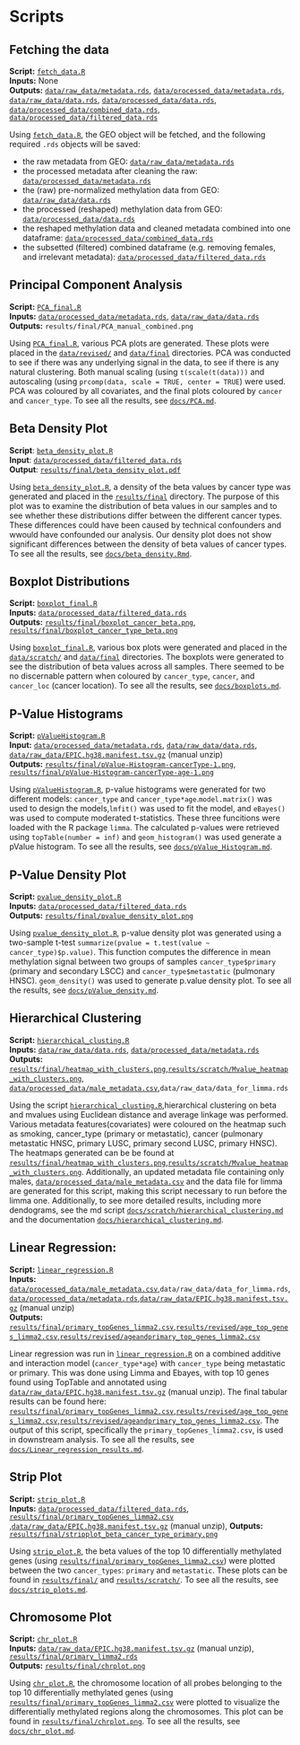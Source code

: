# Scripts 

## Fetching the data
**Script:** [`fetch_data.R`](fetch_data.R)<br/>
**Inputs:** None<br/>
**Outputs:** [`data/raw_data/metadata.rds`](../data/raw_data/metadata.rds), [`data/processed_data/metadata.rds`](../data/processed_data/metadata.rds), [`data/raw_data/data.rds`](../data/raw_data/data.rds), [`data/processed_data/data.rds`](../data/processed_data/data.rds), [`data/processed_data/combined_data.rds`](../data/processed_data/combined_data.rds), [`data/processed_data/filtered_data.rds`](../data/processed_data/filtered_data.rds)

Using [`fetch_data.R`](fetch_data.R), the GEO object will be fetched, and the following required `.rds` objects will be saved:
- the raw metadata from GEO: [`data/raw_data/metadata.rds`](../data/raw_data/metadata.rds)
- the processed metadata after cleaning the raw: [`data/processed_data/metadata.rds`](../data/processed_data/metadata.rds)
- the (raw) pre-normalized methylation data from GEO: [`data/raw_data/data.rds`](../data/raw_data/data.rds)
- the processed (reshaped) methylation data from GEO: [`data/processed_data/data.rds`](../data/processed_data/data.rds)
- the reshaped methylation data and cleaned metadata combined into one dataframe: [`data/processed_data/combined_data.rds`](../data/processed_data/combined_data.rds)
- the subsetted (filtered) combined dataframe (e.g. removing females, and irrelevant metadata): [`data/processed_data/filtered_data.rds`](../data/processed_data/filtered_data.rds)

## Principal Component Analysis

**Script:** [`PCA_final.R`](PCA_final.R)<br/>
**Inputs:** [`data/processed_data/metadata.rds`](../data/processed_data/metadata.rds), [`data/raw_data/data.rds`](../data/processed_data/metadata.rds)<br/>
**Outputs:** `results/final/PCA_manual_combined.png`

Using [`PCA_final.R`](PCA_final.R), various PCA plots are generated. These plots were placed in the [`data/revised/`](../data/revised/) and [`data/final`](../data/final/) directories. PCA was conducted to see if there was any underlying signal in the data, to see if there is any natural clustering. Both manual scaling (using `t(scale(t(data)))` and autoscaling (using `prcomp(data, scale = TRUE, center = TRUE`) were used. PCA was coloured by all covariates, and the final plots coloured by `cancer` and `cancer_type`. To see all the results, see [`docs/PCA.md`](../docs/PCA.md).

## Beta Density Plot

**Script**: [`beta_density_plot.R`](beta_density_plot.R)<br/> **Input**: [`data/processed_data/filtered_data.rds`](../data/processed_data/filtered_data.rds)<br/>**Output**: [`results/final/beta_density_plot.pdf`](../results/final/beta_density_plot.pdf)

Using [`beta_density_plot.R`](beta_density_plot.R), a density of the beta values by cancer type
was generated and placed in the [`results/final`](../results/final/) directory. The purpose of this 
plot was to examine the distribution of beta values in our samples and to see whether these distributions differ between the different cancer types. These differences
could have been caused by technical confounders and wwould have confounded our analysis. Our density plot does not show significant differences between the
density of beta values of cancer types. To see all the results, see [`docs/beta_density.Rmd`](../docs/beta_density.Rmd).

## Boxplot Distributions

**Script:** [`boxplot_final.R`](boxplot_final.R)<br/>**Inputs:** [`data/processed_data/filtered_data.rds`](../data/processed_data/filtered_data.rds)<br/>**Outputs:** [`results/final/boxplot_cancer_beta.png`](../results/final/boxplot_cancer_beta.png), [`results/final/boxplot_cancer_type_beta.png`](../results/final/boxplot_cancer_type_beta.png)

Using [`boxplot_final.R`](boxplot_final.R), various box plots were generated and placed in the [`data/scratch/`](../data/scratch/) and [`data/final`](../data/final/) directories. The boxplots were generated to see the distribution of beta values across all samples. There seemed to be no discernable pattern when coloured by `cancer_type`, `cancer`, and `cancer_loc` (cancer location). To see all the results, see [`docs/boxplots.md`](../docs/boxplots.md).

## P-Value Histograms 
**Script:** [`pValueHistogram.R`](pValueHistogram.R)<br/>
**Input:** [`data/processed_data/metadata.rds`](../data/processed_data/metadata.rds), [`data/raw_data/data.rds`](../data/processed_data/metadata.rds), 
[`data/raw_data/EPIC.hg38.manifest.tsv.gz`](../data/raw_data/EPIC.hg38.manifest.tsv.gz) (manual unzip)<br/>
**Outputs:** [`results/final/pValue-Histogram-cancerType-1.png`](../results/final/pValue-Histogram-cancerType-1.png), [`results/final/pValue-Histogram-cancerType-age-1.png`](../results/final/pValue-Histogram-cancerType-age-1.png)

Using [`pValueHistogram.R`](pValueHistogram.R), p-value histograms were generated for two different models: `cancer_type` and `cancer_type*age`.`model.matrix()` was used to design the models,`lmfit()` was used to fit the model, and `eBayes()` was used to compute moderated t-statistics. These three funcitions were loaded with the R package `limma`. The calculated p-values were retrieved using `topTable(number = inf)` and `geom_histogram()` was used generate a pValue histogram. To see all the results, see [`docs/pValue_Histogram.md`](../docs/pValue_Histogram.md).

## P-Value Density Plot
**Script:** [`pvalue_density_plot.R`](pvalue_density_plot.R)<br/>
**Inputs:** [`data/processed_data/filtered_data.rds`](../data/processed_data/filtered_data.rds) <br/>
**Outputs:** [`results/final/pvalue_density_plot.png`](../results/final/pvalue_density_plot.png)

Using [`pvalue_density_plot.R`](pvalue_density_plot.R), p-value density plot was generated using a two-sample t-test `summarize(pvalue = t.test(value ~ cancer_type)$p.value)`. This function computes the difference in mean methylation signal between two groups of samples `cancer_type$primary` (primary and secondary LSCC) and `cancer_type$metastatic` (pulmonary HNSC). `geom_density()` was used to generate p.value density plot. To see all the results, see [`docs/pValue_density.md`](../docs/pValue_density.md).

## Hierarchical Clustering
**Script:** [`hierarchical_clusting.R`](hierarchical_clustering.R)<br/>
**Inputs:** [`data/raw_data/data.rds`](../data/raw_data/data.rds), [`data/processed_data/metadata.rds`](../data/processed_data/metadata.rds)<br/>
**Outputs:** [`results/final/heatmap_with_clusters.png`](../results/final/heatmap_with_clusters.png),[`results/scratch/Mvalue_heatmap_with_clusters.png`](../results/scratch/Mvalue_heatmap_with_clusters.png), [`data/processed_data/male_metadata.csv`](../data/processed_data/male_metadata.csv),`data/raw_data/data_for_limma.rds`

Using the script [`hierarchical_clusting.R`](hierarchical_clustering.R),hierarchical clustering on beta and mvalues using Euclidean distance and average linkage was performed. Various metadata features(covariates) were coloured on the heatmap such as smoking, cancer_type (primary or metastatic), cancer (pulmonary metastatic HNSC, primary LUSC, primary second LUSC, primary HNSC). The heatmaps generated can be be found at [`results/final/heatmap_with_clusters.png`](../results/final/heatmap_with_clusters.png),[`results/scratch/Mvalue_heatmap_with_clusters.png`](../results/scratch/Mvalue_heatmap_with_clusters.png). Additionally, an updated metadata file containing only males,  [`data/processed_data/male_metadata.csv`](../data/processed_data/male_metadata.csv) and the data file for limma are generated for this script, making this script necessary to run before the limma one. Additionally, to see more detailed results, including more dendograms, see the md script
[`docs/scratch/hierarchical_clustering.md`](../docs/scratch/hierarchical_clustering.md) and the documentation [`docs/hierarchical_clustering.md`](docs/hierarchical_clustering.md).

## Linear Regression:
**Script:** [`linear_regression.R`](linear_regression.R)<br/>
**Inputs:** [`data/processed_data/male_metadata.csv`](../data/processed_data/male_metadata.csv),`data/raw_data/data_for_limma.rds`,  [`data/processed_data/metadata.rds`](../data/processed_data/metadata.rds),[`data/raw_data/EPIC.hg38.manifest.tsv.gz`](../data/raw_data/EPIC.hg38.manifest.tsv.gz.zip) (manual unzip)<br/>
**Outputs:** [`results/final/primary_topGenes_limma2.csv`](../results/final/primary_topGenes_limma2.csv),[`results/revised/age_top_genes_limma2.csv`](../results/revised/age_top_genes_limma2.csv),[`results/revised/ageandprimary_top_genes_limma2.csv`](../results/revised/ageandprimary_top_genes_limma2.csv)

Linear regression was run in  [`linear_regression.R`](linear_regression.R) on a combined additive and interaction model (`cancer_type*age`) with `cancer_type` being metastatic or primary. This was done using Limma and Ebayes, with top 10 genes found using TopTable and annotated using  [`data/raw_data/EPIC.hg38.manifest.tsv.gz`](../data/raw_data/EPIC.hg38.manifest.tsv.gz.zip) (manual unzip). The final tabular results can be found here: [`results/final/primary_topGenes_limma2.csv`](../results/final/primary_topGenes_limma2.csv),[`results/revised/age_top_genes_limma2.csv`](../results/revised/age_top_genes_limma2.csv),[`results/revised/ageandprimary_top_genes_limma2.csv`](../results/revised/ageandprimary_top_genes_limma2.csv). The output of this script, specifically the `primary_topGenes_limma2.csv`,  is used in downstream analysis. To see all the results, see [`docs/Linear_regression_results.md`](../docs/Linear_regression_results.md).

## Strip Plot
**Script:** [`strip_plot.R`](strip_plot.R)<br/>
**Inputs:** [`data/processed_data/filtered_data.rds`](../data/processed_data/filtered_data.rds), [`results/final/primary_topGenes_limma2.csv`](../results/final/primary_topGenes_limma2.csv)<br/>,[`data/raw_data/EPIC.hg38.manifest.tsv.gz`](../data/raw_data/EPIC.hg38.manifest.tsv.gz) (manual unzip),
**Outputs:** [`results/final/stripplot_beta_cancer_type_primary.png`](../results/final/stripplot_beta_cancer_type_primary.png)

Using [`strip_plot.R`](strip_plot.R), the beta values of the top 10 differentially methylated genes (using [`results/final/primary_topGenes_limma2.csv`](../results/final/primary_topGenes_limma2.csv)) were plotted between the two `cancer_types`: `primary` and `metastatic`. These plots can be found in [`results/final/`](../results/final/) and [`results/scratch/`](../results/scratch/). To see all the results, see [`docs/strip_plots.md`](../docs/strip_plots.md).

## Chromosome Plot
**Script:** [`chr_plot.R`](chr_plot.R)<br/>
**Inputs:** [`data/raw_data/EPIC.hg38.manifest.tsv.gz`](../data/raw_data/EPIC.hg38.manifest.tsv.gz) (manual unzip), [`results/final/primary_limma2.rds`](../results/final/primary_limma2.rds)<br/>
**Outputs:** [`results/final/chrplot.png`](../results/final/chrplot.png)

Using [`chr_plot.R`](chr_plot.R), the chromosome location of all probes belonging to the top 10 differentially methylated genes (using [`results/final/primary_topGenes_limma2.csv`](../results/final/primary_topGenes_limma2.csv) were plotted to visualize the differentially methylated regions along the chromosomes. This plot can be found in [`results/final/chrplot.png`](../results/final/chrplot.png). To see all the results, see [`docs/chr_plot.md`](../docs/chr_plot.md).
